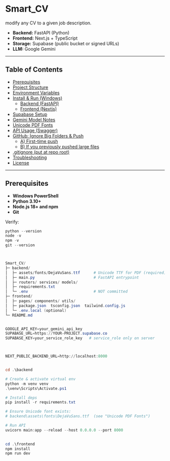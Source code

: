 # Smart_CV

modify any CV to a given job description.

- **Backend:** FastAPI (Python)
- **Frontend:** Next.js + TypeScript
- **Storage:** Supabase (public bucket or signed URLs)
- **LLM:** Google Gemini

---

## Table of Contents

- [Prerequisites](#prerequisites)
- [Project Structure](#project-structure)
- [Environment Variables](#environment-variables)
- [Install & Run (Windows)](#install--run-windows)
  - [Backend (FastAPI)](#backend-fastapi)
  - [Frontend (Nextjs)](#frontend-nextjs)
- [Supabase Setup](#supabase-setup)
- [Gemini Model Notes](#gemini-model-notes)
- [Unicode PDF Fonts](#unicode-pdf-fonts)
- [API Usage (Swagger)](#api-usage-swagger)
- [GitHub: Ignore Big Folders & Push](#github-ignore-big-folders--push)
  - [A) First-time push](#a-first-time-push)
  - [B) If you previously pushed large files](#b-if-you-previously-pushed-large-files)
- [.gitignore (put at repo root)](#gitignore-put-at-repo-root)
- [Troubleshooting](#troubleshooting)
- [License](#license)

---

## Prerequisites

- **Windows PowerShell**
- **Python 3.10+**
- **Node.js 18+ and npm**
- **Git**

Verify:

```powershell
python --version
node -v
npm -v
git --version



Smart_CV/
├─ backend/
│  ├─ assets/fonts/DejaVuSans.ttf      # Unicode TTF for PDF (required)
│  ├─ main.py                          # FastAPI entrypoint
│  ├─ routers/ services/ models/
│  ├─ requirements.txt
│  └─ .env                             # NOT committed
├─ frontend/
│  ├─ pages/ components/ utils/
│  ├─ package.json  tsconfig.json  tailwind.config.js
│  └─ .env.local (optional)
└─ README.md 


GOOGLE_API_KEY=your_gemini_api_key
SUPABASE_URL=https://YOUR-PROJECT.supabase.co
SUPABASE_KEY=your_service_role_key   # service_role only on server 



NEXT_PUBLIC_BACKEND_URL=http://localhost:8000


cd .\backend

# Create & activate virtual env
python -m venv venv
.\venv\Scripts\Activate.ps1

# Install deps
pip install -r requirements.txt

# Ensure Unicode font exists:
# backend\assets\fonts\DejaVuSans.ttf  (see "Unicode PDF Fonts")

# Run API
uvicorn main:app --reload --host 0.0.0.0 --port 8000
 

cd .\frontend
npm install
npm run dev
